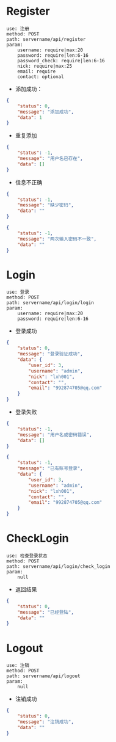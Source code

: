 # Register
    use: 注册
    method: POST
    path: servername/api/register
    param:
        username: require|max:20
        password: require|len:6-16
        password_check: require|len:6-16
        nick: require|max:25
        email: require
        contact: optional
- 添加成功：
```json
{
    "status": 0,
    "message": "添加成功",
    "data": 1
}
```
- 重复添加
```json
{
    "status": -1,
    "message": "用户名已存在",
    "data": []
}
```
- 信息不正确
```json
{
    "status": -1,
    "message": "缺少密码",
    "data": ""
}
```
```json
{
    "status": -1,
    "message": "两次输入密码不一致",
    "data": ""
}
```

# Login
    use: 登录
    method: POST
    path: servername/api/login/login
    param:
        username: require|max:20
        password: require|len:6-16

- 登录成功
```json
{
    "status": 0,
    "message": "登录验证成功",
    "data": {
        "user_id": 3,
        "username": "admin",
        "nick": "lxh001",
        "contact": "",
        "email": "992874705@qq.com"
    }
}
```
- 登录失败
```json
{
    "status": -1,
    "message": "用户名或密码错误",
    "data": []
}
```
```json
{
    "status": -1,
    "message": "已有账号登录",
    "data": {
        "user_id": 3,
        "username": "admin",
        "nick": "lxh001",
        "contact": "",
        "email": "992874705@qq.com"
    }
}
```

# CheckLogin
    use: 检查登录状态
    method: POST
    path: servername/api/login/check_login
    param:
        null
- 返回结果
```json
{
    "status": 0,
    "message": "已经登陆",
    "data": ""
}
```

# Logout
    use: 注销
    method: POST
    path: servername/api/logout
    param:
        null

- 注销成功
```json
{
    "status": 0,
    "message": "注销成功",
    "data": ""
}
```

